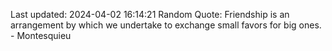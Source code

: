 Last updated: 2024-04-02 16:14:21
Random Quote: Friendship is an arrangement by which we undertake to exchange small favors for big ones. - Montesquieu